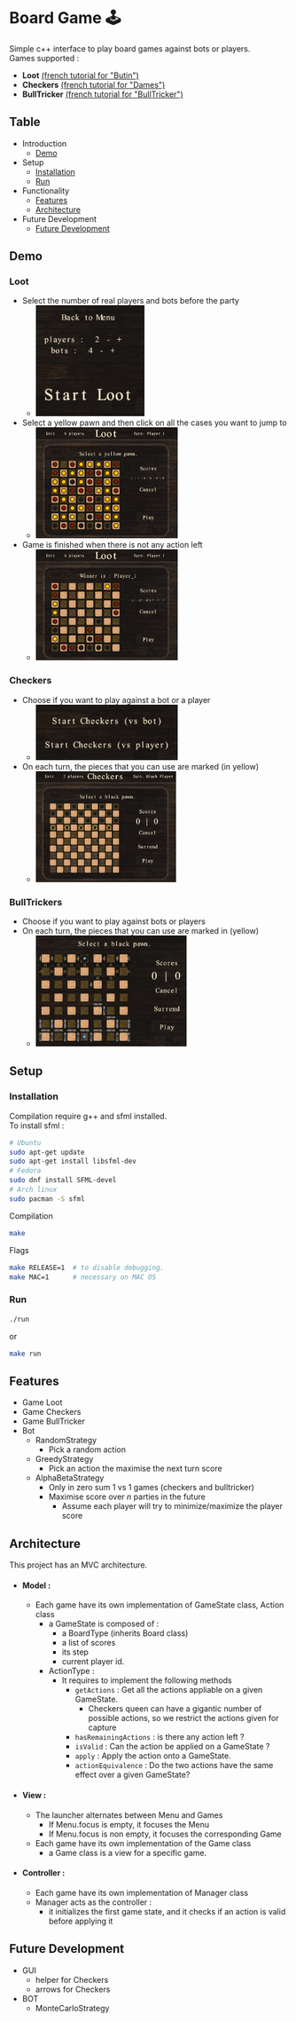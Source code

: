 # Board Game 🕹️

Simple c++ interface to play board games against bots or players.\
Games supported :
- **Loot** [(french tutorial for "Butin")](http://jeuxstrategieter.free.fr/Butin_complet.php)
- **Checkers** [(french tutorial for "Dames")](https://infolib.re/storage/files/documents/jeux_de_societe/Les%20dames%20-%20R%C3%A8gle%20du%20jeu.pdf)
- **BullTricker** [(french tutorial for "BullTricker")](http://www.bulltricker.com/fr/regle_simplifiee.html)

## Table
- Introduction
    - [Demo](#demo)
- Setup
    - [Installation](#installation)
    - [Run](#run)
- Functionality
    - [Features](#features)
    - [Architecture](#architecture)
- Future Development
    - [Future Development](#future-development)

## Demo

### Loot
- Select the number of real players and bots before the party
    - <img height=200 src="resources/demo/loot_menu.png">
- Select a yellow pawn and then click on all the cases you want to jump to
    - <img height=200 src="resources/demo/loot_begin.png">
- Game is finished when there is not any action left
    - <img height=200 src="resources/demo/loot_end.png">

### Checkers

- Choose if you want to play against a bot or a player 
    - <img height=100 src="resources/demo/checkers_menu.png">
- On each turn, the pieces that you can use are marked (in yellow)
    - <img height=200 src="resources/demo/checkers_begin.png">

### BullTrickers

- Choose if you want to play against bots or players
- On each turn, the pieces that you can use are marked in (yellow)
    - <img height=200 src="resources/demo/bulltricker_game.png">
    

## Setup
### Installation
Compilation require g++ and sfml installed.\
To install sfml :
```bash
# Ubuntu
sudo apt-get update
sudo apt-get install libsfml-dev
# Fedora
sudo dnf install SFML-devel
# Arch linux
sudo pacman -S sfml
```

Compilation
```bash
make
```
Flags
```bash
make RELEASE=1  # to disable debugging.
make MAC=1      # necessary on MAC OS
```

### Run

```bash
./run
```
or
```bash
make run
```

## Features

- Game Loot
- Game Checkers
- Game BullTricker
- Bot
    - RandomStrategy
        - Pick a random action
    - GreedyStrategy
        - Pick an action the maximise the next turn score
    - AlphaBetaStrategy
        - Only in zero sum 1 vs 1 games (checkers and bulltricker)
        - Maximise score over $n$ parties in the future
            - Assume each player will try to minimize/maximize the player score

## Architecture

This project has an MVC architecture.

- #### Model :
    - Each game have its own implementation of GameState class, Action class
        - a GameState is composed of :
            - a BoardType (inherits Board class)
            - a list of scores
            - its step
            - current player id.
        - ActionType :
            - It requires to implement the following methods
                - ``getActions`` : Get all the actions appliable on a given GameState.
                    - Checkers queen can have a gigantic number of possible actions, so we restrict the actions given for capture
                - ``hasRemainingActions`` : is there any action left ?
                - ``isValid`` : Can the action be applied on a GameState ?
                - ``apply`` : Apply the action onto a GameState.
                - ``actionEquivalence`` : Do the two actions have the same effect over a given GameState?
                
- #### View :
    - The launcher alternates between Menu and Games
        - If Menu.focus is empty, it focuses the Menu
        - If Menu.focus is non empty, it focuses the corresponding Game 
    - Each game have its own implementation of the Game class
        - a Game class is a view for a specific game.
- #### Controller :
    - Each game have its own implementation of Manager class
    - Manager acts as the controller :
        - it initializes the first game state, and it checks if an action is valid before applying it 

## Future Development

- GUI
    - helper for Checkers
    - arrows for Checkers
- BOT
    - MonteCarloStrategy
